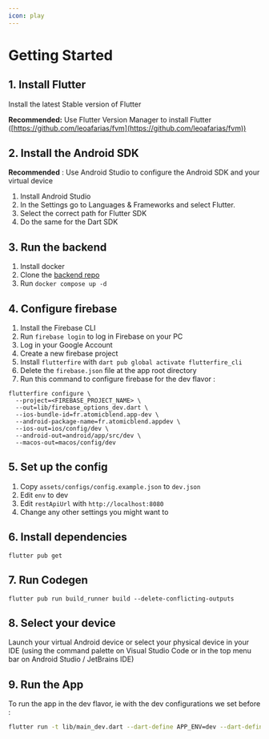 ```yaml
---
icon: play
---
```


# Getting Started

## 1. Install Flutter

Install the latest Stable version of Flutter

**Recommended:** Use Flutter Version Manager to install Flutter ([https://github.com/leoafarias/fvm](https://github.com/leoafarias/fvm))

## 2. Install the Android SDK

**Recommended** : Use Android Studio to configure the Android SDK and your virtual device

1. Install Android Studio
2. In the Settings go to Languages & Frameworks and select Flutter.
3. Select the correct path for Flutter SDK
4. Do the same for the Dart SDK

## 3. Run the backend

1. Install docker
2. Clone the [backend repo](https://github.com/atomic-blend/backend)
3. Run `docker compose up -d`

## 4. Configure firebase

1. Install the Firebase CLI
2. Run `firebase login` to log in Firebase on your PC
3. Log in your Google Account
4. Create a new firebase project
5. Install `flutterfire` with `dart pub global activate flutterfire_cli`
6. Delete the `firebase.json` file at the app root directory
7. Run this command to configure firebase for the dev flavor : 
```
flutterfire configure \
  --project=<FIREBASE_PROJECT_NAME> \ 
  --out=lib/firebase_options_dev.dart \ 
  --ios-bundle-id=fr.atomicblend.app-dev \
  --android-package-name=fr.atomicblend.appdev \
  --ios-out=ios/config/dev \ 
  --android-out=android/app/src/dev \ 
  --macos-out=macos/config/dev
```

## 5. Set up the config

1. Copy `assets/configs/config.example.json` to `dev.json`
2. Edit `env` to dev
4. Edit `restApiUrl` with `http://localhost:8080`
4. Change any other settings you might want to

## 6. Install dependencies

```
flutter pub get
```



## 7. Run Codegen

```
flutter pub run build_runner build --delete-conflicting-outputs
```


## 8. Select your device

Launch your virtual Android device or select your physical device in your IDE (using the command palette on Visual Studio Code or in the top menu bar on Android Studio / JetBrains IDE)


## 9. Run the App

To run the app in the dev flavor, ie with the dev configurations we set before : 
```bash
flutter run -t lib/main_dev.dart --dart-define APP_ENV=dev --dart-define REST_API_URL=http://localhost:8080/ --flavor dev
```
